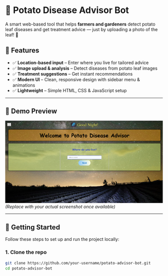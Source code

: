 # 🥔 Potato Disease Advisor Bot  

A smart web-based tool that helps **farmers and gardeners** detect potato leaf diseases and get treatment advice — just by uploading a photo of the leaf! 🚀  

## 🌟 Features  
- ✅ **Location-based input** – Enter where you live for tailored advice  
- ✅ **Image upload & analysis** – Detect diseases from potato leaf images  
- ✅ **Treatment suggestions** – Get instant recommendations  
- ✅ **Modern UI** – Clean, responsive design with sidebar menu & animations  
- ✅ **Lightweight** – Simple HTML, CSS & JavaScript setup  

---

## 📸 Demo Preview  
![App Screenshot](https://github.com/Deeptanshu-Samanta/Basic_Frontend/blob/14947e046a94908bb93397852c215f402b1407a7/Screenshot%202025-09-10%20200330.png)  
*(Replace with your actual screenshot once available)*  

---

## 🚀 Getting Started  

Follow these steps to set up and run the project locally:  

### 1. Clone the repo  
```bash
git clone https://github.com/your-username/potato-advisor-bot.git
cd potato-advisor-bot
